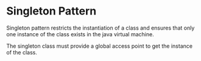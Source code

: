 # Singleton Pattern

Singleton pattern restricts the instantiation of a class and ensures that only one instance of the class exists in the java virtual machine.

The singleton class must provide a global access point to get the instance of the class.

